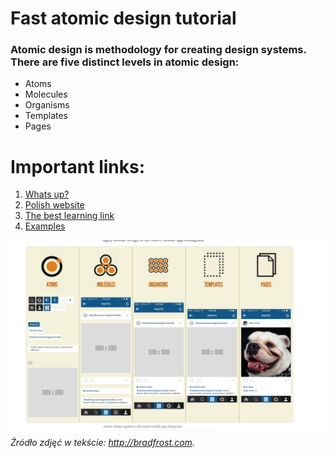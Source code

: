 # Fast atomic design tutorial
### Atomic design is methodology for creating design systems. There are five distinct levels in atomic design:

- Atoms
- Molecules
- Organisms
- Templates
- Pages

# Important links:
 1. [Whats up?](https://bradfrost.com/blog/post/atomic-web-design)
 2. [Polish website](https://www.nafrontendzie.pl/metodyki-css-4-atomic-design)
 3. [The best learning link](https://atomicdesign.bradfrost.com/chapter-2/)
 3. [Examples](https://demo.patternlab.io/?p=templates-blog-index)
    
![img.png](readmeAtomicDesignImage.png)
_Źródło zdjęć w tekście: http://bradfrost.com._

